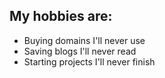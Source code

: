 <h2>My hobbies are:</h2>
<ul>
  <li>Buying domains I'll never use</li>
  <li>Saving blogs I'll never read</li>
  <li>Starting projects I'll never finish</li>
</ul>
